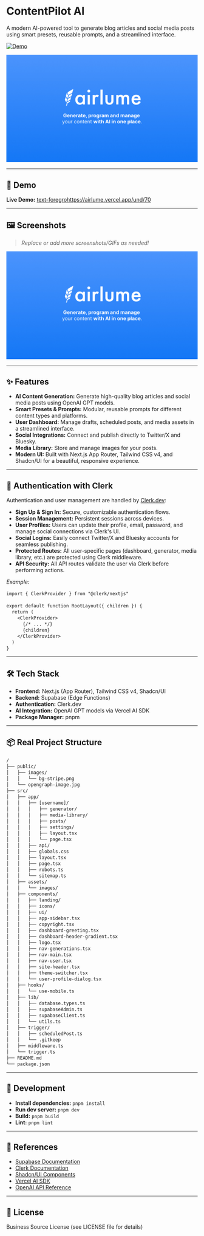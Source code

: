 # ContentPilot AI

A modern AI-powered tool to generate blog articles and social media posts using smart presets, reusable prompts, and a streamlined interface.

[![Demo](https://airlume.vercel.app/)](https://airlume.vercel.app/)

![Airlume Screenshot](public/opengraph-image.jpg)

---

## 🚀 Demo

**Live Demo:** [text-foregrohttps://airlume.vercel.app/und/70](text-foregrohttps://airlume.vercel.app/und/70)

---

## 🖼️ Screenshots

> _Replace or add more screenshots/GIFs as needed!_

![Dashboard Screenshot](public/opengraph-image.jpg)

---

## ✨ Features

- **AI Content Generation:** Generate high-quality blog articles and social media posts using OpenAI GPT models.
- **Smart Presets & Prompts:** Modular, reusable prompts for different content types and platforms.
- **User Dashboard:** Manage drafts, scheduled posts, and media assets in a streamlined interface.
- **Social Integrations:** Connect and publish directly to Twitter/X and Bluesky.
- **Media Library:** Store and manage images for your posts.
- **Modern UI:** Built with Next.js App Router, Tailwind CSS v4, and Shadcn/UI for a beautiful, responsive experience.

---

## 🔐 Authentication with Clerk

Authentication and user management are handled by [Clerk.dev](https://clerk.dev/docs):

- **Sign Up & Sign In:** Secure, customizable authentication flows.
- **Session Management:** Persistent sessions across devices.
- **User Profiles:** Users can update their profile, email, password, and manage social connections via Clerk's UI.
- **Social Logins:** Easily connect Twitter/X and Bluesky accounts for seamless publishing.
- **Protected Routes:** All user-specific pages (dashboard, generator, media library, etc.) are protected using Clerk middleware.
- **API Security:** All API routes validate the user via Clerk before performing actions.

_Example:_

```tsx
import { ClerkProvider } from "@clerk/nextjs"

export default function RootLayout({ children }) {
  return (
    <ClerkProvider>
      {/* ... */}
      {children}
    </ClerkProvider>
  )
}
```

---

## 🛠️ Tech Stack

- **Frontend:** Next.js (App Router), Tailwind CSS v4, Shadcn/UI
- **Backend:** Supabase (Edge Functions)
- **Authentication:** Clerk.dev
- **AI Integration:** OpenAI GPT models via Vercel AI SDK
- **Package Manager:** pnpm

---

## 📦 Real Project Structure

```
/
├── public/
│   ├── images/
│   │   └── bg-stripe.png
│   └── opengraph-image.jpg
├── src/
│   ├── app/
│   │   ├── [username]/
│   │   │   ├── generator/
│   │   │   ├── media-library/
│   │   │   ├── posts/
│   │   │   ├── settings/
│   │   │   ├── layout.tsx
│   │   │   └── page.tsx
│   │   ├── api/
│   │   ├── globals.css
│   │   ├── layout.tsx
│   │   ├── page.tsx
│   │   ├── robots.ts
│   │   └── sitemap.ts
│   ├── assets/
│   │   └── images/
│   ├── components/
│   │   ├── landing/
│   │   ├── icons/
│   │   ├── ui/
│   │   ├── app-sidebar.tsx
│   │   ├── copyright.tsx
│   │   ├── dashboard-greeting.tsx
│   │   ├── dashboard-header-gradient.tsx
│   │   ├── logo.tsx
│   │   ├── nav-generations.tsx
│   │   ├── nav-main.tsx
│   │   ├── nav-user.tsx
│   │   ├── site-header.tsx
│   │   ├── theme-switcher.tsx
│   │   └── user-profile-dialog.tsx
│   ├── hooks/
│   │   └── use-mobile.ts
│   ├── lib/
│   │   ├── database.types.ts
│   │   ├── supabaseAdmin.ts
│   │   ├── supabaseClient.ts
│   │   └── utils.ts
│   ├── trigger/
│   │   ├── scheduledPost.ts
│   │   └── .gitkeep
│   ├── middleware.ts
│   └── trigger.ts
├── README.md
└── package.json
```

---

## 🧪 Development

- **Install dependencies:** `pnpm install`
- **Run dev server:** `pnpm dev`
- **Build:** `pnpm build`
- **Lint:** `pnpm lint`

---

## 📝 References

- [Supabase Documentation](https://supabase.com/docs)
- [Clerk Documentation](https://clerk.dev/docs)
- [Shadcn/UI Components](https://ui.shadcn.com/docs)
- [Vercel AI SDK](https://ai-sdk.dev/docs/)
- [OpenAI API Reference](https://platform.openai.com/docs)

---

## 📄 License

Business Source License (see LICENSE file for details)
